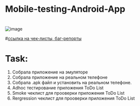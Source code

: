 # Mobile-testing-Android-App
# 
![image](https://www.iguides.ru/upload/medialibrary/c6a/c6a5448ecd53dec9472d8bb4b5708af3.png)

#[ссылка на чек-листы, баг-репорты](https://docs.google.com/spreadsheets/d/1WB5BjTX_y5OWHx9Oyzg5Yf9NGUMOObFD/edit?usp=sharing&ouid=100119924757915586285&rtpof=true&sd=true)

# Task:

1) Собрала приложение на эмуляторе
2) Собрала приложение на реальном телефоне
3) Собрала .apk файл и установить на реальном телефоне.
4) Adhoc тестирование приложения ToDo List
5) Smoke чеклист для прооверки приложения ToDo List
6) Rergression чеклист для прооверки приложения ToDo List
